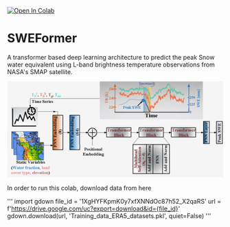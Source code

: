 [![Open In Colab](https://colab.research.google.com/assets/colab-badge.svg)](https://colab.research.google.com/github/Divak14/SWEFormer/blob/main/Main.ipynb)

# SWEFormer
A transformer based deep learning architecture to predict the peak Snow water equivalent using L-band brightness temperature observations from NASA's SMAP satellite. 

<img src="Figures/SWEFormer.png"  width="800" />

In order to run this colab, download data from here

''' import gdown
file_id = '1XgHYFKpmK0y7xfXNNdOc87h52_X2qaRS'
url = f'https://drive.google.com/uc?export=download&id={file_id}'
gdown.download(url, 'Training_data_ERA5_datasets.pkl', quiet=False) '''
